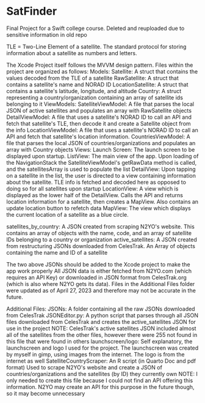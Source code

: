 # SatFinder
Final Project for a Swift college course. Deleted and reuploaded due to sensitive information in old repo

TLE = Two-Line Element of a satellite. The standard protocol for storing information about a satellite as numbers and letters.

The Xcode Project itself follows the MVVM design pattern. Files within the project are organized as follows:
    Models:
        Satellite: A struct that contains the values decoded from the TLE of a satellite
        RawSatellite: A struct that contains a satellite's name and NORAD ID
        LocationSatellite: A struct that contains a satellite's latitude, longitude, and altitude
        Country: A struct representing a country/organization containing an array of satellite ids belonging to it
    ViewModels:
        SatelliteViewModel: A file that parses the local JSON of active satellites and populates an array with RawSatellite objects
        DetailViewModel: A file that uses a satellite's NORAD ID to call an API and fetch that satellite's TLE, then decode it and create a Satellite object from the info
        LocationViewModel: A file that uses a satellite's NORAD ID to call an API and fetch that satellite's location information.
        CountriesViewModel: A file that parses the local JSON of countries/organizations and populates an array with Country objects
    Views:
        Launch Screen: The launch screen to be displayed upon startup.
        ListView: The main view of the app. Upon loading of the NavigationStack the SatelliteViewModel's getRawData method is called, and the satellitesArray is used to populate the list
        DetailView: Upon tapping on a satellite in the list, the user is directed to a view containing information about the satellite. TLE info is fetched and decoded here as opposed to doing so for all satellites upon startup
        LocationView: A view which is displayed as the lower half of the DetailView. Calls the API and returns location information for a satellite, then creates a MapView. Also contains an update location button to refetch data
        MapView: The view which displays the current location of a satellite as a blue circle.

satellites_by_country: A JSON created from scraping N2YO's website. This contains an array of objects with the name, code, and an array of satellite IDs belonging to a country or organization
active_satellites: A JSON created from restructuring JSONs downloaded from CelesTrak. An Array of objects containing the name and ID of a satellite

The two above JSONs should be added to the Xcode project to make the app work properly
All JSON data is either fetched from N2YO.com (which requires an API Key) or downloaded in JSON format from CelesTrak.org (which is also where N2YO gets its data).
Files in the Additional Files folder were updated as of April 27, 2023 and therefore may not be accurate in the future.

Additional Files:
    JSONs: A folder containing all the raw JSONs downloaded from CelesTrak
    JSONEditor.py: A python script that parses through all JSON files downloaded from CelesTrak and creates the active_satellites JSON for use in the project
        NOTE: CelesTrak's active satellites JSON included almost all of the satellites from the other files, however there were 255 not found in this file that were found in others
    launchscreen/logo: Self explanatory, the launchscreen and logo I used for the project. The launchscreen was created by myself in gimp, using images from the internet. The logo is from the internet as well
    SatelliteCountryScraper: An R script (in Quarto Doc and pdf format) Used to scrape N2YO's website and create a JSON of countries/organizations and the satellites (by ID) they currently own
        NOTE: I only needed to create this file because I could not find an API offering this information. N2YO may create an API for this purpose in the future though, so it may become unnecessary
    
